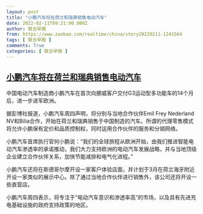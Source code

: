 ```yaml
---
layout: post
title: "小鹏汽车将在荷兰和瑞典销售电动汽车"
date: 2022-02-11T09:21:00.000Z
author: 联合早报
from: https://www.zaobao.com/realtime/china/story20220211-1241564
tags: [ 联合早报 ]
comments: True
categories: [ 联合早报 ]
---
```

<!--1644571260000-->
[小鹏汽车将在荷兰和瑞典销售电动汽车](https://www.zaobao.com/realtime/china/story20220211-1241564)
------

<div>
<p>中国电动汽车制造商小鹏汽车在首次向挪威客户交付G3运动型多功能车的14个月后，进一步进军欧洲。</p><p>据彭博社报道，小鹏汽车周四声明，将分别与当地合作伙伴Emil Frey Nederland NV和Bilia合作，开始在荷兰和瑞典销售于中国制造的汽车。所谓的代理零售模式将允许小鹏保有定价和品质控制权，同时运用合作伙伴的服务和分销网络。</p><p>小鹏汽车首席执行官何小鹏说：“我们的全球旅程从欧洲开始，由我们推进智能电动汽车渗透率的承诺推动，我们大力支持欧洲的电动汽车发展战略，并与当地顶级企业建立合作伙伴关系，加快节能减排和电气化进程。”</p><section id="imu"><div id="dfp-ad-imu1">        </div></section><p>小鹏汽车还将在斯德哥尔摩开设一家客户体验店面，并计划于3月在荷兰海牙附近开设一家类似的展示中心。除了通过当地合作伙伴进行销售外，该公司还将开设一些直营店。</p><p>小鹏汽车周四表示，将专注于“电动汽车意识和渗透率高”的市场，以及具有先进充电基础设施的政府支持政策的地区。<br>&nbsp;</p>      <div class="cx_paywall_placeholder" id="sph_cdp_40"></div>
</div>
